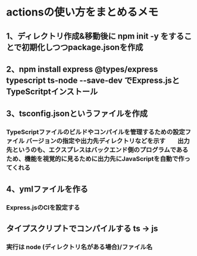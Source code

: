 # actionsの使い方をまとめるメモ

## 1、ディレクトリ作成&移動後に npm init -y をすることで初期化しつつpackage.jsonを作成

## 2、npm install express @types/express typescript ts-node --save-dev でExpress.jsとTypeScritptインストール

## 3、tsconfig.jsonというファイルを作成
### TypeScriptファイルのビルドやコンパイルを管理するための設定ファイル  バージョンの指定や出力先ディレクトリなどを示す　　出力先というのも、エクスプレスはバックエンド側のプログラムであるため、機能を視覚的に見るために出力先にJavaScriptを自動で作ってくれる

## 4、ymlファイルを作る
### Express.jsのCIを設定する

## タイプスクリプトでコンパイルする ts → js
### 実行は node (ディレクトリ名がある場合)/ファイル名

